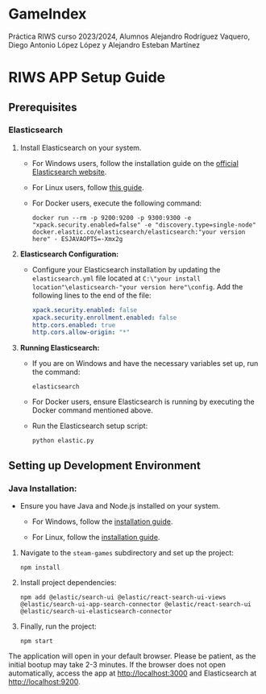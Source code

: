# GameIndex
 Práctica RIWS curso 2023/2024, Alumnos Alejandro Rodríguez Vaquero, Diego Antonio López López y Alejandro Esteban Martínez

# RIWS APP Setup Guide

## Prerequisites

### Elasticsearch
1. Install Elasticsearch on your system.

   - For Windows users, follow the installation guide on the [official Elasticsearch website](https://www.elastic.co/guide/en/elasticsearch/reference/current/windows.html).

   - For Linux users, follow [this guide](https://www.geeksforgeeks.org/how-to-install-and-configure-elasticsearch-on-ubuntu/).

   - For Docker users, execute the following command:

     ```
     docker run --rm -p 9200:9200 -p 9300:9300 -e "xpack.security.enabled=false" -e "discovery.type=single-node" docker.elastic.co/elasticsearch/elasticsearch:"your version here" - ESJAVAOPTS=-Xmx2g
     ```

2. **Elasticsearch Configuration:**
   - Configure your Elasticsearch installation by updating the `elasticsearch.yml` file located at `C:\"your install location"\elasticsearch-"your version here"\config`. Add the following lines to the end of the file:

     ```yaml
     xpack.security.enabled: false
     xpack.security.enrollment.enabled: false
     http.cors.enabled: true
     http.cors.allow-origin: "*"
     ```

3. **Running Elasticsearch:**
   - If you are on Windows and have the necessary variables set up, run the command:

     ```
     elasticsearch
     ```

   - For Docker users, ensure Elasticsearch is running by executing the Docker command mentioned above.

   - Run the Elasticsearch setup script:

     ```
     python elastic.py
     ```

## Setting up Development Environment

### Java Installation:
- Ensure you have Java and Node.js installed on your system.
  
  - For Windows, follow the [installation guide](https://www.geeksforgeeks.org/installation-of-node-js-on-windows/).
  
  - For Linux, follow the [installation guide](https://www.geeksforgeeks.org/installation-of-node-js-on-linux/).

1. Navigate to the `steam-games` subdirectory and set up the project:

     ```
     npm install
     ```
     
2. Install project dependencies:

     ```
     npm add @elastic/search-ui @elastic/react-search-ui-views @elastic/search-ui-app-search-connector @elastic/react-search-ui @elastic/search-ui-elasticsearch-connector
     ```

3. Finally, run the project:

     ```
     npm start

     ```
The application will open in your default browser. Please be patient, as the initial bootup may take 2-3 minutes. If the browser does not open automatically, access the app at [http://localhost:3000](http://localhost:3000) and Elasticsearch at [http://localhost:9200](http://localhost:9200).
